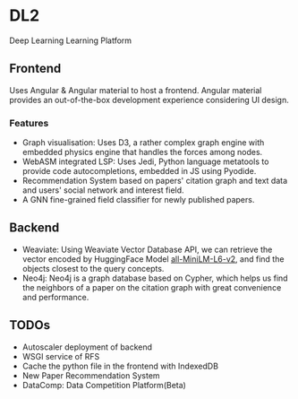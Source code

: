# DL2

Deep Learning Learning Platform

## Frontend

Uses Angular & Angular material to host a frontend. Angular material provides an
out-of-the-box development experience considering UI design.

### Features

- Graph visualisation: Uses D3, a rather complex graph engine with embedded physics engine that handles the forces among nodes.
- WebASM integrated LSP: Uses Jedi, Python language metatools to provide code autocompletions, embedded in JS using Pyodide.
- Recommendation System based on papers' citation graph and text data and users' social network and interest field.
- A GNN fine-grained field classifier for newly published papers.

## Backend

- Weaviate: Using Weaviate Vector Database API, we can retrieve the vector encoded by HuggingFace Model [all-MiniLM-L6-v2](https://huggingface.co/sentence-transformers/all-MiniLM-L6-v2), and find the objects closest to the query concepts.
- Neo4j: Neo4j is a graph database based on Cypher, which helps us find the neighbors of a paper on the citation graph with great convenience and performance.

## TODOs

- Autoscaler deployment of backend
- WSGI service of RFS
- Cache the python file in the frontend with IndexedDB
- New Paper Recommendation System
- DataComp: Data Competition Platform(Beta)
